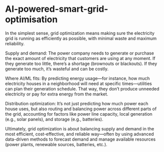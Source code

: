 # AI-powered-smart-grid-optimisation

In the simplest sense, grid optimization means making sure the electricity grid is running as efficiently as possible, with minimal waste and maximum reliability.

Supply and demand: The power company needs to generate or purchase the exact amount of electricity that customers are using at any moment. If they generate too little, there’s a shortage (brownouts or blackouts). If they generate too much, it’s wasteful and can be costly.

Where AI/ML fits: By predicting energy usage—for instance, how much electricity houses in a neighborhood will need at specific times—utilities can plan their generation schedule. That way, they don’t produce unneeded electricity or pay for extra energy from the market.

Distribution optimization: It’s not just predicting how much power each house uses, but also routing and balancing power across different parts of the grid, accounting for factors like power line capacity, local generation (e.g., solar panels), and storage (e.g., batteries).

Ultimately, grid optimization is about balancing supply and demand in the most efficient, cost-effective, and reliable way—often by using advanced data-driven methods to forecast demand and manage available resources (power plants, renewable sources, batteries, etc.).
